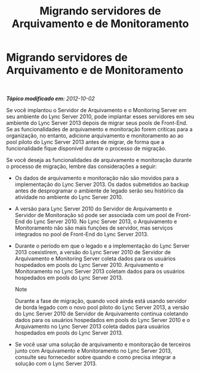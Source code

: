﻿---
title: Migrando servidores de Arquivamento e de Monitoramento
TOCTitle: Migrando servidores de Arquivamento e de Monitoramento
ms:assetid: 77831579-df45-4697-b8c5-207b74a07a40
ms:mtpsurl: https://technet.microsoft.com/pt-br/library/JJ205015(v=OCS.15)
ms:contentKeyID: 49307163
ms.date: 05/19/2016
mtps_version: v=OCS.15
ms.translationtype: HT
---

# Migrando servidores de Arquivamento e de Monitoramento

 

_**Tópico modificado em:** 2012-10-02_

Se você implantou o Servidor de Arquivamento e o Monitoring Server em seu ambiente do Lync Server 2010, pode implantar esses servidores em seu ambiente do Lync Server 2013 depois de migrar seus pools de Front-End. Se as funcionalidades de arquivamento e monitoração forem críticas para a organização, no entanto, adicione arquivamento e monitoramento ao ao pool piloto do Lync Server 2013 antes de migrar, de forma que a funcionalidade fique disponível durante o processo de migração.

Se você deseja as funcionalidades de arquivamento e monitoração durante o processo de migração, lembre das considerações a seguir:

  - Os dados de arquivamento e monitoração não são movidos para a implementação do Lync Server 2013. Os dados submetidos ao backup antes de desprogramar o ambiente de legado serão seu histórico da atividade no ambiente do Lync Server 2010.

  - A versão para Lync Server 2010 do Servidor de Arquivamento e Servidor de Monitoração só pode ser associada com um pool de Front-End do Lync Server 2010. No Lync Server 2013, o Arquivamento e Monitoramento não são mais funções de servidor, mas serviços integrados no pool de Front-End do Lync Server 2013.

  - Durante o período em que o legado e a implementação do Lync Server 2013 coexistirem, a versão do Lync Server 2010 de Servidor de Arquivamento e Monitoring Server coleta dados para os usuários hospedados em pools do Lync Server 2010. Arquivamento e Monitoramento no Lync Server 2013 coletam dados para os usuários hospedados em pools do Lync Server 2013.
    
    > [!note]  
    > Durante a fase de migração, quando você ainda está usando servidor de borda legado com o novo pool piloto do Lync Server 2013, a versão do Lync Server 2010 de Servidor de Arquivamento continua coletando dados para os usuários hospedados em pools do Lync Server 2010 e o Arquivamento no Lync Server 2013 coleta dados para usuários hospedados em pools do Lync Server 2013.

  - Se você usar uma solução de arquivamento e monitoração de terceiros junto com Arquivamento e Monitoramento no Lync Server 2013, consulte seu fornecedor sobre quando e como precisa integrar a solução com o Lync Server 2013.

